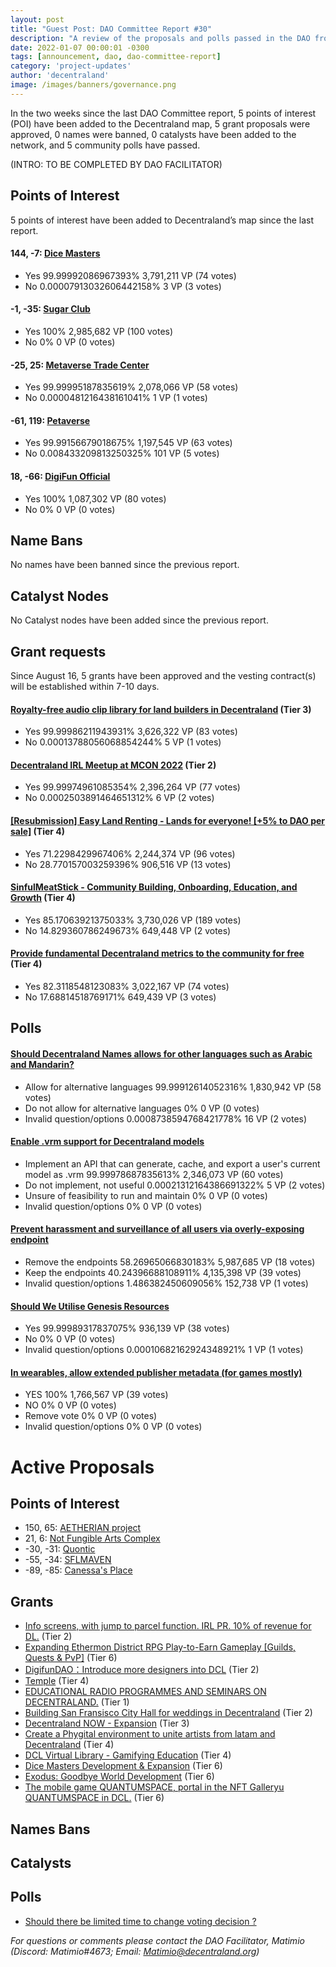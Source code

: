 ```yaml
---
layout: post
title: "Guest Post: DAO Committee Report #30"
description: "A review of the proposals and polls passed in the DAO from August 16 through August 31".
date: 2022-01-07 00:00:01 -0300
tags: [announcement, dao, dao-committee-report]
category: 'project-updates'
author: 'decentraland'
image: /images/banners/governance.png
---
```


In the two weeks since the last DAO Committee report, 5 points of interest (POI) have been added to the Decentraland map, 5 grant proposals were approved, 0 names were banned, 0 catalysts have been added to the network, and 5 community polls have passed.

(INTRO: TO BE COMPLETED BY DAO FACILITATOR)

## Points of Interest
5 points of interest have been added to Decentraland’s map since the last report.


#### 144, -7: [Dice Masters](https://governance.decentraland.org/proposal/?id=ec5b1b10-225d-11ed-b4a9-178eb7bc02f5)

* Yes 99.99992086967393% 3,791,211 VP (74 votes)
* No 0.00007913032606442158% 3 VP (3 votes)


#### -1, -35: [Sugar Club](https://governance.decentraland.org/proposal/?id=feeb1b00-1f32-11ed-9342-4f244be49f84)

* Yes 100% 2,985,682 VP (100 votes)
* No 0% 0 VP (0 votes)


#### -25, 25: [Metaverse Trade Center](https://governance.decentraland.org/proposal/?id=5811e920-1f10-11ed-9342-4f244be49f84)

* Yes 99.99995187835619% 2,078,066 VP (58 votes)
* No 0.0000481216438161041% 1 VP (1 votes)


#### -61, 119: [Petaverse](https://governance.decentraland.org/proposal/?id=ed473f50-1cf8-11ed-96c7-2fa07c6df25b)

* Yes 99.99156679018675% 1,197,545 VP (63 votes)
* No 0.008433209813250325% 101 VP (5 votes)


#### 18, -66: [DigiFun Official](https://governance.decentraland.org/proposal/?id=43d26ad0-187f-11ed-96c7-2fa07c6df25b)

* Yes 100% 1,087,302 VP (80 votes)
* No 0% 0 VP (0 votes)


## Name Bans

No names have been banned since the previous report.

## Catalyst Nodes
No Catalyst nodes have been added since the previous report.


## Grant requests
Since August 16, 5 grants have been approved and the vesting contract(s) will be established within 7-10 days.


#### [Royalty-free audio clip library for land builders in Decentraland](https://governance.decentraland.org/proposal/?id=1c31fb10-2119-11ed-b4a9-178eb7bc02f5) (Tier 3)

* Yes 99.99986211943931% 3,626,322 VP (83 votes)
* No 0.00013788056068854244% 5 VP (1 votes)


#### [Decentraland IRL Meetup at MCON 2022](https://governance.decentraland.org/proposal/?id=a70d0a50-1e75-11ed-9342-4f244be49f84) (Tier 2)

* Yes 99.99974961085354% 2,396,264 VP (77 votes)
* No 0.0002503891464651312% 6 VP (2 votes)


#### [[Resubmission] Easy Land Renting - Lands for everyone! [+5% to DAO per sale]](https://governance.decentraland.org/proposal/?id=0c233e00-18ef-11ed-96c7-2fa07c6df25b) (Tier 4)

* Yes 71.2298429967406% 2,244,374 VP (96 votes)
* No 28.770157003259396% 906,516 VP (13 votes)


#### [SinfulMeatStick - Community Building, Onboarding, Education, and Growth](https://governance.decentraland.org/proposal/?id=18c27260-17fb-11ed-affb-95d45c2147f8) (Tier 4)

* Yes 85.17063921375033% 3,730,026 VP (189 votes)
* No 14.829360786249673% 649,448 VP (2 votes)


#### [Provide fundamental Decentraland metrics  to the community for free](https://governance.decentraland.org/proposal/?id=ac2b57f0-12ac-11ed-affb-95d45c2147f8) (Tier 4)

* Yes 82.3118548123083% 3,022,167 VP (74 votes)
* No 17.68814518769171% 649,439 VP (3 votes)


## Polls

#### [Should Decentraland Names allows for other languages such as Arabic and Mandarin?](https://governance.decentraland.org/proposal/?id=465ff8b0-2231-11ed-b4a9-178eb7bc02f5)

* Allow for alternative languages 99.99912614052316% 1,830,942 VP (58 votes)
* Do not allow for alternative languages 0% 0 VP (0 votes)
* Invalid question/options 0.0008738594768421778% 16 VP (2 votes)


#### [Enable .vrm support for Decentraland models](https://governance.decentraland.org/proposal/?id=bdafe1c0-1d6b-11ed-96c7-2fa07c6df25b)

* Implement an API that can generate, cache, and export a user&#39;s current model as .vrm 99.99978687835613% 2,346,073 VP (60 votes)
* Do not implement, not useful 0.00021312164386691322% 5 VP (2 votes)
* Unsure of feasibility to run and maintain 0% 0 VP (0 votes)
* Invalid question/options 0% 0 VP (0 votes)


#### [Prevent harassment and surveillance of all users via overly-exposing endpoint](https://governance.decentraland.org/proposal/?id=32ab78a0-1cda-11ed-96c7-2fa07c6df25b)

* Remove the endpoints 58.26965066830183% 5,987,685 VP (18 votes)
* Keep the endpoints 40.24396688108911% 4,135,398 VP (39 votes)
* Invalid question/options 1.486382450609056% 152,738 VP (1 votes)


#### [Should We Utilise Genesis Resources](https://governance.decentraland.org/proposal/?id=712b6450-1b31-11ed-96c7-2fa07c6df25b)

* Yes 99.99989317837075% 936,139 VP (38 votes)
* No 0% 0 VP (0 votes)
* Invalid question/options 0.00010682162924348921% 1 VP (1 votes)


#### [In wearables, allow extended publisher metadata (for games mostly)](https://governance.decentraland.org/proposal/?id=5bd7e100-1b0e-11ed-96c7-2fa07c6df25b)

* YES 100% 1,766,567 VP (39 votes)
* NO 0% 0 VP (0 votes)
* Remove vote 0% 0 VP (0 votes)
* Invalid question/options 0% 0 VP (0 votes)



# Active Proposals

## Points of Interest

* 150, 65: [AETHERIAN project](https://governance.decentraland.org/proposal/?id=74150ea0-3099-11ed-b361-67b98a1da2c8)
* 21, 6: [Not Fungible Arts Complex](https://governance.decentraland.org/proposal/?id=1e6e3460-304c-11ed-b361-67b98a1da2c8)
* -30, -31: [Quontic](https://governance.decentraland.org/proposal/?id=f74bbaa0-3047-11ed-b361-67b98a1da2c8)
* -55, -34: [SFLMAVEN ](https://governance.decentraland.org/proposal/?id=a77e19a0-2fa2-11ed-b361-67b98a1da2c8)
* -89, -85: [Canessa&#39;s Place](https://governance.decentraland.org/proposal/?id=1ea12260-2f27-11ed-b361-67b98a1da2c8)

## Grants

* [Info screens, with jump to parcel function. IRL PR. 10% of revenue for DL.](https://governance.decentraland.org/proposal/?id=71b1f7f0-3273-11ed-b361-67b98a1da2c8) (Tier 2)
* [Expanding Ethermon District RPG Play-to-Earn Gameplay [Guilds, Quests &amp; PvP]](https://governance.decentraland.org/proposal/?id=cb035b60-3146-11ed-b361-67b98a1da2c8) (Tier 6)
* [DigifunDAO：Introduce more designers into DCL](https://governance.decentraland.org/proposal/?id=6d557e30-305b-11ed-b361-67b98a1da2c8) (Tier 2)
* [Temple](https://governance.decentraland.org/proposal/?id=7f3dbf70-3030-11ed-b361-67b98a1da2c8) (Tier 4)
* [EDUCATIONAL RADIO  PROGRAMMES AND  SEMINARS ON DECENTRALAND.](https://governance.decentraland.org/proposal/?id=13ae79a0-3028-11ed-b361-67b98a1da2c8) (Tier 1)
* [Building San Fransisco City Hall for weddings in Decentraland](https://governance.decentraland.org/proposal/?id=efa07010-2f58-11ed-b361-67b98a1da2c8) (Tier 2)
* [Decentraland NOW - Expansion](https://governance.decentraland.org/proposal/?id=c2432ca0-2f1e-11ed-b361-67b98a1da2c8) (Tier 3)
* [Create a Phygital environment to unite artists from latam and Decentraland](https://governance.decentraland.org/proposal/?id=9a9c4f70-2e50-11ed-b361-67b98a1da2c8) (Tier 4)
* [DCL Virtual Library - Gamifying Education](https://governance.decentraland.org/proposal/?id=c7b01920-2e0e-11ed-b361-67b98a1da2c8) (Tier 4)
* [Dice Masters Development &amp; Expansion](https://governance.decentraland.org/proposal/?id=f67f9bc0-2dfc-11ed-b361-67b98a1da2c8) (Tier 6)
* [Exodus: Goodbye World Development](https://governance.decentraland.org/proposal/?id=d1802450-2d90-11ed-ac99-5bece7edccd0) (Tier 6)
* [The mobile game QUANTUMSPACE,  portal  in the NFT Galleryu QUANTUMSPACE in DCL.](https://governance.decentraland.org/proposal/?id=6f57fcd0-2877-11ed-ac99-5bece7edccd0) (Tier 6)

## Names Bans


## Catalysts


## Polls

* [Should there be limited time to change voting decision ?](https://governance.decentraland.org/proposal/?id=41a339b0-2ec3-11ed-b361-67b98a1da2c8)

*For questions or comments please contact the DAO Facilitator, Matimio (Discord: Matimio#4673; Email: [Matimio@decentraland.org](mailto:Matimio@decentraland.org))*